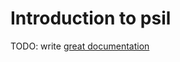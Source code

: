 # Introduction to psil

TODO: write [great documentation](http://jacobian.org/writing/what-to-write/)
